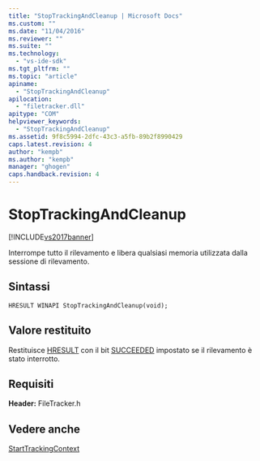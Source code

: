 ```yaml
---
title: "StopTrackingAndCleanup | Microsoft Docs"
ms.custom: ""
ms.date: "11/04/2016"
ms.reviewer: ""
ms.suite: ""
ms.technology: 
  - "vs-ide-sdk"
ms.tgt_pltfrm: ""
ms.topic: "article"
apiname: 
  - "StopTrackingAndCleanup"
apilocation: 
  - "filetracker.dll"
apitype: "COM"
helpviewer_keywords: 
  - "StopTrackingAndCleanup"
ms.assetid: 9f8c5994-2dfc-43c3-a5fb-89b2f8990429
caps.latest.revision: 4
author: "kempb"
ms.author: "kempb"
manager: "ghogen"
caps.handback.revision: 4
---
```

# StopTrackingAndCleanup
[!INCLUDE[vs2017banner](../code-quality/includes/vs2017banner.md)]

Interrompe tutto il rilevamento e libera qualsiasi memoria utilizzata dalla sessione di rilevamento.  
  
## Sintassi  
  
```  
HRESULT WINAPI StopTrackingAndCleanup(void);  
```  
  
## Valore restituito  
 Restituisce [HRESULT](assetId:///HRESULT?qualifyHint=False&autoUpgrade=True) con il bit [SUCCEEDED](assetId:///SUCCEEDED?qualifyHint=False&autoUpgrade=True) impostato se il rilevamento è stato interrotto.  
  
## Requisiti  
 **Header:** FileTracker.h  
  
## Vedere anche  
 [StartTrackingContext](../msbuild/starttrackingcontext.md)